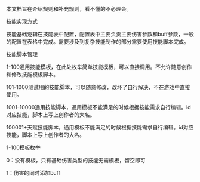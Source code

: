 本文档旨在介绍规则和补充规则，看不懂的不必理会。

技能实现方式

技能基础逻辑在技能表中配置，配置表中主要负责主要伤害参数和buff参数，一般的配置在表格中完成。需要涉及到复杂技能制作的部分需要使用技能脚本完成。



技能脚本管理

1-100通用技能模板，在此处枚举简单技能模板，可以直接调用。不允许随意创作和修改技能模板脚本。

101-1000测试用的技能脚本，可以随意修改，改坏了自行解决，不在游戏中直接使用。

1001-10000通用技能脚本，通用模板不能满足的时候根据技能需求自行编辑。id对应技能，脚本上写上创作者的大名。

100001+天赋技能脚本，通用模板不能满足的时候根据技能需求自行编辑。id对应技能，脚本上写上创作者的大名。



1-100模板枚举

0：没有模板，只有基础伤害类型的技能无需模板，留空即可

1：伤害的同时添加buff




